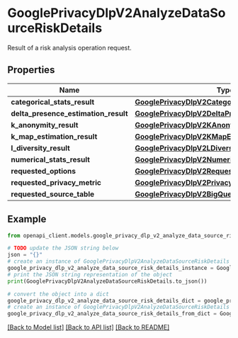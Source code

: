 # GooglePrivacyDlpV2AnalyzeDataSourceRiskDetails

Result of a risk analysis operation request.

## Properties

Name | Type | Description | Notes
------------ | ------------- | ------------- | -------------
**categorical_stats_result** | [**GooglePrivacyDlpV2CategoricalStatsResult**](GooglePrivacyDlpV2CategoricalStatsResult.md) |  | [optional] 
**delta_presence_estimation_result** | [**GooglePrivacyDlpV2DeltaPresenceEstimationResult**](GooglePrivacyDlpV2DeltaPresenceEstimationResult.md) |  | [optional] 
**k_anonymity_result** | [**GooglePrivacyDlpV2KAnonymityResult**](GooglePrivacyDlpV2KAnonymityResult.md) |  | [optional] 
**k_map_estimation_result** | [**GooglePrivacyDlpV2KMapEstimationResult**](GooglePrivacyDlpV2KMapEstimationResult.md) |  | [optional] 
**l_diversity_result** | [**GooglePrivacyDlpV2LDiversityResult**](GooglePrivacyDlpV2LDiversityResult.md) |  | [optional] 
**numerical_stats_result** | [**GooglePrivacyDlpV2NumericalStatsResult**](GooglePrivacyDlpV2NumericalStatsResult.md) |  | [optional] 
**requested_options** | [**GooglePrivacyDlpV2RequestedRiskAnalysisOptions**](GooglePrivacyDlpV2RequestedRiskAnalysisOptions.md) |  | [optional] 
**requested_privacy_metric** | [**GooglePrivacyDlpV2PrivacyMetric**](GooglePrivacyDlpV2PrivacyMetric.md) |  | [optional] 
**requested_source_table** | [**GooglePrivacyDlpV2BigQueryTable**](GooglePrivacyDlpV2BigQueryTable.md) |  | [optional] 

## Example

```python
from openapi_client.models.google_privacy_dlp_v2_analyze_data_source_risk_details import GooglePrivacyDlpV2AnalyzeDataSourceRiskDetails

# TODO update the JSON string below
json = "{}"
# create an instance of GooglePrivacyDlpV2AnalyzeDataSourceRiskDetails from a JSON string
google_privacy_dlp_v2_analyze_data_source_risk_details_instance = GooglePrivacyDlpV2AnalyzeDataSourceRiskDetails.from_json(json)
# print the JSON string representation of the object
print(GooglePrivacyDlpV2AnalyzeDataSourceRiskDetails.to_json())

# convert the object into a dict
google_privacy_dlp_v2_analyze_data_source_risk_details_dict = google_privacy_dlp_v2_analyze_data_source_risk_details_instance.to_dict()
# create an instance of GooglePrivacyDlpV2AnalyzeDataSourceRiskDetails from a dict
google_privacy_dlp_v2_analyze_data_source_risk_details_from_dict = GooglePrivacyDlpV2AnalyzeDataSourceRiskDetails.from_dict(google_privacy_dlp_v2_analyze_data_source_risk_details_dict)
```
[[Back to Model list]](../README.md#documentation-for-models) [[Back to API list]](../README.md#documentation-for-api-endpoints) [[Back to README]](../README.md)


